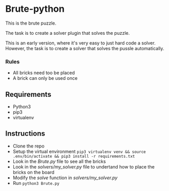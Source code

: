 # Brute-python
This is the brute puzzle.

The task is to create a solver plugin that solves the puzzle.

This is an early version, where it's very easy to just hard code a solver. However, the task is
to create a solver that solves the pussle automatically.

### Rules
* All bricks need too be placed
* A brick can only be used once

## Requirements
* Python3
* pip3
* virtualenv

## Instructions
* Clone the repo
* Setup the virtual environment
  `pip3 virtualenv venv && source .env/bin/activate && pip3 install -r requirements.txt`
* Look in the *Brute.py* file to see all the bricks
* Look in the *solvers/my_solver.py* file to undertand how to place the bricks on the board
* Modify the *solve* function in *solvers/my_solver.py*
* Run `python3 Brute.py`

